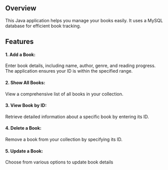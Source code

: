 ## Overview
 This Java application helps you manage your books easily. It uses a MySQL database for efficient book tracking.
## Features
#### 1. Add a Book:
Enter book details, including name, author, genre, and reading progress.
The application ensures your ID is within the specified range.

#### 2. Show All Books:
View a comprehensive list of all books in your collection.

#### 3. View Book by ID:
Retrieve detailed information about a specific book by entering its ID.

#### 4. Delete a Book:
Remove a book from your collection by specifying its ID.

#### 5. Update a Book:
Choose from various options to update book details
